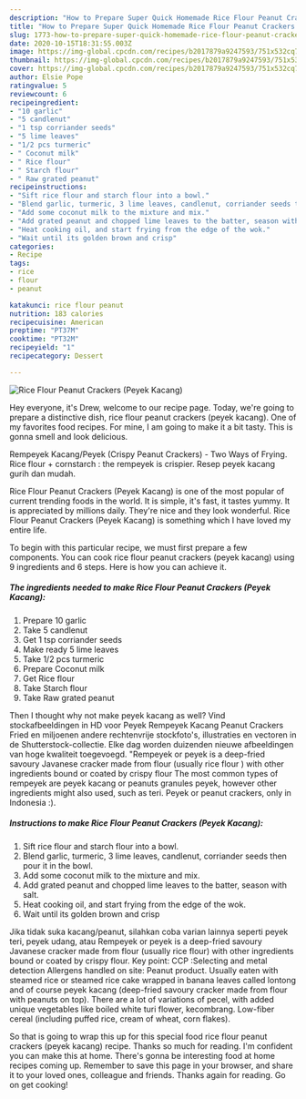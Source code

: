 ```yaml
---
description: "How to Prepare Super Quick Homemade Rice Flour Peanut Crackers (Peyek Kacang)"
title: "How to Prepare Super Quick Homemade Rice Flour Peanut Crackers (Peyek Kacang)"
slug: 1773-how-to-prepare-super-quick-homemade-rice-flour-peanut-crackers-peyek-kacang
date: 2020-10-15T18:31:55.003Z
image: https://img-global.cpcdn.com/recipes/b2017879a9247593/751x532cq70/rice-flour-peanut-crackers-peyek-kacang-recipe-main-photo.jpg
thumbnail: https://img-global.cpcdn.com/recipes/b2017879a9247593/751x532cq70/rice-flour-peanut-crackers-peyek-kacang-recipe-main-photo.jpg
cover: https://img-global.cpcdn.com/recipes/b2017879a9247593/751x532cq70/rice-flour-peanut-crackers-peyek-kacang-recipe-main-photo.jpg
author: Elsie Pope
ratingvalue: 5
reviewcount: 6
recipeingredient:
- "10 garlic"
- "5 candlenut"
- "1 tsp corriander seeds"
- "5 lime leaves"
- "1/2 pcs turmeric"
- " Coconut milk"
- " Rice flour"
- " Starch flour"
- " Raw grated peanut"
recipeinstructions:
- "Sift rice flour and starch flour into a bowl."
- "Blend garlic, turmeric, 3 lime leaves, candlenut, corriander seeds then pour it in the bowl."
- "Add some coconut milk to the mixture and mix."
- "Add grated peanut and chopped lime leaves to the batter, season with salt."
- "Heat cooking oil, and start frying from the edge of the wok."
- "Wait until its golden brown and crisp"
categories:
- Recipe
tags:
- rice
- flour
- peanut

katakunci: rice flour peanut 
nutrition: 183 calories
recipecuisine: American
preptime: "PT37M"
cooktime: "PT32M"
recipeyield: "1"
recipecategory: Dessert

---
```



![Rice Flour Peanut Crackers (Peyek Kacang)](https://img-global.cpcdn.com/recipes/b2017879a9247593/751x532cq70/rice-flour-peanut-crackers-peyek-kacang-recipe-main-photo.jpg)

Hey everyone, it's Drew, welcome to our recipe page. Today, we're going to prepare a distinctive dish, rice flour peanut crackers (peyek kacang). One of my favorites food recipes. For mine, I am going to make it a bit tasty. This is gonna smell and look delicious.

Rempeyek Kacang/Peyek (Crispy Peanut Crackers) - Two Ways of Frying. Rice flour + cornstarch : the rempeyek is crispier. Resep peyek kacang gurih dan mudah.

Rice Flour Peanut Crackers (Peyek Kacang) is one of the most popular of current trending foods in the world. It is simple, it's fast, it tastes yummy. It is appreciated by millions daily. They're nice and they look wonderful. Rice Flour Peanut Crackers (Peyek Kacang) is something which I have loved my entire life.


To begin with this particular recipe, we must first prepare a few components. You can cook rice flour peanut crackers (peyek kacang) using 9 ingredients and 6 steps. Here is how you can achieve it.

<!--inarticleads1-->

##### The ingredients needed to make Rice Flour Peanut Crackers (Peyek Kacang):

1. Prepare 10 garlic
1. Take 5 candlenut
1. Get 1 tsp corriander seeds
1. Make ready 5 lime leaves
1. Take 1/2 pcs turmeric
1. Prepare  Coconut milk
1. Get  Rice flour
1. Take  Starch flour
1. Take  Raw grated peanut


Then I thought why not make peyek kacang as well? Vind stockafbeeldingen in HD voor Peyek Rempeyek Kacang Peanut Crackers Fried en miljoenen andere rechtenvrije stockfoto&#39;s, illustraties en vectoren in de Shutterstock-collectie. Elke dag worden duizenden nieuwe afbeeldingen van hoge kwaliteit toegevoegd. &#34;Rempeyek or peyek is a deep-fried savoury Javanese cracker made from flour (usually rice flour ) with other ingredients bound or coated by crispy flour The most common types of rempeyek are peyek kacang or peanuts granules peyek, however other ingredients might also used, such as teri. Peyek or peanut crackers, only in Indonesia :). 

<!--inarticleads2-->

##### Instructions to make Rice Flour Peanut Crackers (Peyek Kacang):

1. Sift rice flour and starch flour into a bowl.
1. Blend garlic, turmeric, 3 lime leaves, candlenut, corriander seeds then pour it in the bowl.
1. Add some coconut milk to the mixture and mix.
1. Add grated peanut and chopped lime leaves to the batter, season with salt.
1. Heat cooking oil, and start frying from the edge of the wok.
1. Wait until its golden brown and crisp


Jika tidak suka kacang/peanut, silahkan coba varian lainnya seperti peyek teri, peyek udang, atau Rempeyek or peyek is a deep-fried savoury Javanese cracker made from flour (usually rice flour) with other ingredients bound or coated by crispy flour. Key point: CCP :Selecting and metal detection Allergens handled on site: Peanut product. Usually eaten with steamed rice or steamed rice cake wrapped in banana leaves called lontong and of course peyek kacang (deep-fried savoury cracker made from flour with peanuts on top). There are a lot of variations of pecel, with added unique vegetables like boiled white turi flower, kecombrang. Low-fiber cereal (including puffed rice, cream of wheat, corn flakes). 

So that is going to wrap this up for this special food rice flour peanut crackers (peyek kacang) recipe. Thanks so much for reading. I'm confident you can make this at home. There's gonna be interesting food at home recipes coming up. Remember to save this page in your browser, and share it to your loved ones, colleague and friends. Thanks again for reading. Go on get cooking!
